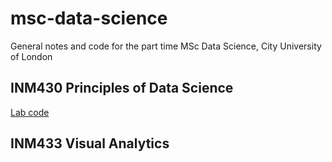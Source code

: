 # msc-data-science

General notes and code for the part time MSc Data Science, City University of London

## INM430 Principles of Data Science

[Lab code](INM430)

## INM433 Visual Analytics 

